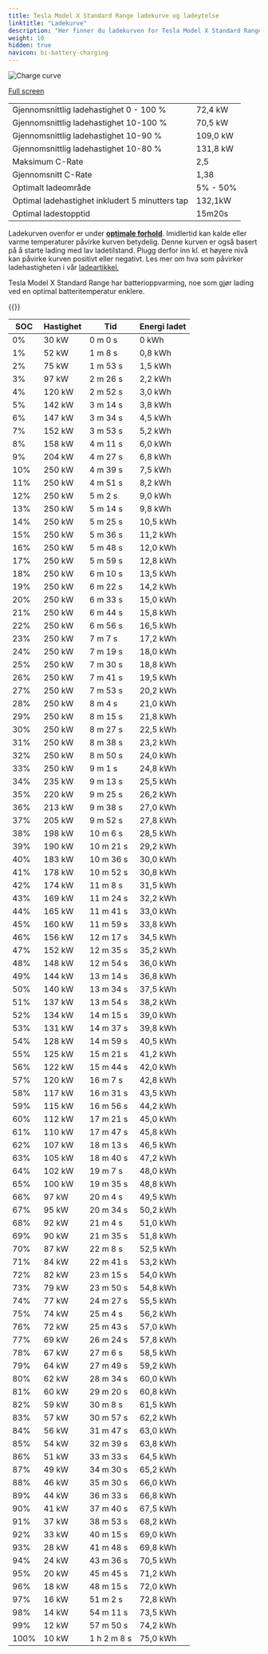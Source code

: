 ```yaml
---
title: Tesla Model X Standard Range ladekurve og ladeytelse
linktitle: "Ladekurve"
description: "Her finner du ladekurven for Tesla Model X Standard Range. "
weight: 10
hidden: true
navicon: bi-battery-charging
---
```

<!-- markdownlint-disable MD033 -->
<img src="../chargingcurve.svg" alt="Charge curve" class="img-fluid">

[Full screen](../chargingcurve.svg)


<table class="table table-striped">
<tbody>
<tr>
<td>Gjennomsnittlig ladehastighet 0 - 100 %</td><td>72,4 kW</td>
</tr>
<tr>
<td>Gjennomsnittlig ladehastighet 10-100 %</td><td>70,5 kW</td>
</tr>
<tr>
<td>Gjennomsnittlig ladehastighet 10-90 %</td><td>109,0 kW</td>
</tr>
<tr>
<td>Gjennomsnittlig ladehastighet 10-80 %</td><td>131,8 kW</td>
</tr>
<tr>
<td>Maksimum C-Rate</td><td>2,5</td>
</tr>
<tr>
<td>Gjennomsnitt C-Rate</td><td>1,38</td>
</tr>
<tr>
<td>Optimalt ladeområde</td><td>5% - 50%</td>
</tr>
<tr>
<td>Optimal ladehastighet inkludert 5 minutters tap</td><td>132,1kW</td>
</tr>
<tr>
<td>Optimal ladestopptid</td><td>15m20s</td>
</tr>
</tbody>
</table>


Ladekurven ovenfor er under **[optimale forhold](../../../../../technology/battery/charging/#temperatur)**. Imidlertid kan kalde eller varme temperaturer påvirke kurven betydelig. Denne kurven er også basert på å starte lading med lav ladetilstand. Plugg derfor inn kl. et høyere nivå kan påvirke kurven positivt eller negativt. Les mer om hva som påvirker ladehastigheten i vår [ladeartikkel.](../../../../../technology/battery/charging/) 


Tesla Model X Standard Range har batterioppvarming, noe som gjør lading ved en optimal batteritemperatur enklere. 


{{<evkxdisplayaddarticle />}}
<table class="table table-striped">
<thead>
<tr><th>SOC</th><th>Hastighet</th><th>Tid</th><th>Energi ladet</th></tr>
</thead>
<tbody>
<tr>
<td>0%</td><td>30 kW</td><td> 0 m 0 s </td><td>0 kWh </td>
</tr>
<tr>
<td>1%</td><td>52 kW</td><td> 1 m 8 s </td><td>0,8 kWh </td>
</tr>
<tr>
<td>2%</td><td>75 kW</td><td> 1 m 53 s </td><td>1,5 kWh </td>
</tr>
<tr>
<td>3%</td><td>97 kW</td><td> 2 m 26 s </td><td>2,2 kWh </td>
</tr>
<tr>
<td>4%</td><td>120 kW</td><td> 2 m 52 s </td><td>3,0 kWh </td>
</tr>
<tr>
<td>5%</td><td>142 kW</td><td> 3 m 14 s </td><td>3,8 kWh </td>
</tr>
<tr>
<td>6%</td><td>147 kW</td><td> 3 m 34 s </td><td>4,5 kWh </td>
</tr>
<tr>
<td>7%</td><td>152 kW</td><td> 3 m 53 s </td><td>5,2 kWh </td>
</tr>
<tr>
<td>8%</td><td>158 kW</td><td> 4 m 11 s </td><td>6,0 kWh </td>
</tr>
<tr>
<td>9%</td><td>204 kW</td><td> 4 m 27 s </td><td>6,8 kWh </td>
</tr>
<tr>
<td>10%</td><td>250 kW</td><td> 4 m 39 s </td><td>7,5 kWh </td>
</tr>
<tr>
<td>11%</td><td>250 kW</td><td> 4 m 51 s </td><td>8,2 kWh </td>
</tr>
<tr>
<td>12%</td><td>250 kW</td><td> 5 m 2 s </td><td>9,0 kWh </td>
</tr>
<tr>
<td>13%</td><td>250 kW</td><td> 5 m 14 s </td><td>9,8 kWh </td>
</tr>
<tr>
<td>14%</td><td>250 kW</td><td> 5 m 25 s </td><td>10,5 kWh </td>
</tr>
<tr>
<td>15%</td><td>250 kW</td><td> 5 m 36 s </td><td>11,2 kWh </td>
</tr>
<tr>
<td>16%</td><td>250 kW</td><td> 5 m 48 s </td><td>12,0 kWh </td>
</tr>
<tr>
<td>17%</td><td>250 kW</td><td> 5 m 59 s </td><td>12,8 kWh </td>
</tr>
<tr>
<td>18%</td><td>250 kW</td><td> 6 m 10 s </td><td>13,5 kWh </td>
</tr>
<tr>
<td>19%</td><td>250 kW</td><td> 6 m 22 s </td><td>14,2 kWh </td>
</tr>
<tr>
<td>20%</td><td>250 kW</td><td> 6 m 33 s </td><td>15,0 kWh </td>
</tr>
<tr>
<td>21%</td><td>250 kW</td><td> 6 m 44 s </td><td>15,8 kWh </td>
</tr>
<tr>
<td>22%</td><td>250 kW</td><td> 6 m 56 s </td><td>16,5 kWh </td>
</tr>
<tr>
<td>23%</td><td>250 kW</td><td> 7 m 7 s </td><td>17,2 kWh </td>
</tr>
<tr>
<td>24%</td><td>250 kW</td><td> 7 m 19 s </td><td>18,0 kWh </td>
</tr>
<tr>
<td>25%</td><td>250 kW</td><td> 7 m 30 s </td><td>18,8 kWh </td>
</tr>
<tr>
<td>26%</td><td>250 kW</td><td> 7 m 41 s </td><td>19,5 kWh </td>
</tr>
<tr>
<td>27%</td><td>250 kW</td><td> 7 m 53 s </td><td>20,2 kWh </td>
</tr>
<tr>
<td>28%</td><td>250 kW</td><td> 8 m 4 s </td><td>21,0 kWh </td>
</tr>
<tr>
<td>29%</td><td>250 kW</td><td> 8 m 15 s </td><td>21,8 kWh </td>
</tr>
<tr>
<td>30%</td><td>250 kW</td><td> 8 m 27 s </td><td>22,5 kWh </td>
</tr>
<tr>
<td>31%</td><td>250 kW</td><td> 8 m 38 s </td><td>23,2 kWh </td>
</tr>
<tr>
<td>32%</td><td>250 kW</td><td> 8 m 50 s </td><td>24,0 kWh </td>
</tr>
<tr>
<td>33%</td><td>250 kW</td><td> 9 m 1 s </td><td>24,8 kWh </td>
</tr>
<tr>
<td>34%</td><td>235 kW</td><td> 9 m 13 s </td><td>25,5 kWh </td>
</tr>
<tr>
<td>35%</td><td>220 kW</td><td> 9 m 25 s </td><td>26,2 kWh </td>
</tr>
<tr>
<td>36%</td><td>213 kW</td><td> 9 m 38 s </td><td>27,0 kWh </td>
</tr>
<tr>
<td>37%</td><td>205 kW</td><td> 9 m 52 s </td><td>27,8 kWh </td>
</tr>
<tr>
<td>38%</td><td>198 kW</td><td> 10 m 6 s </td><td>28,5 kWh </td>
</tr>
<tr>
<td>39%</td><td>190 kW</td><td> 10 m 21 s </td><td>29,2 kWh </td>
</tr>
<tr>
<td>40%</td><td>183 kW</td><td> 10 m 36 s </td><td>30,0 kWh </td>
</tr>
<tr>
<td>41%</td><td>178 kW</td><td> 10 m 52 s </td><td>30,8 kWh </td>
</tr>
<tr>
<td>42%</td><td>174 kW</td><td> 11 m 8 s </td><td>31,5 kWh </td>
</tr>
<tr>
<td>43%</td><td>169 kW</td><td> 11 m 24 s </td><td>32,2 kWh </td>
</tr>
<tr>
<td>44%</td><td>165 kW</td><td> 11 m 41 s </td><td>33,0 kWh </td>
</tr>
<tr>
<td>45%</td><td>160 kW</td><td> 11 m 59 s </td><td>33,8 kWh </td>
</tr>
<tr>
<td>46%</td><td>156 kW</td><td> 12 m 17 s </td><td>34,5 kWh </td>
</tr>
<tr>
<td>47%</td><td>152 kW</td><td> 12 m 35 s </td><td>35,2 kWh </td>
</tr>
<tr>
<td>48%</td><td>148 kW</td><td> 12 m 54 s </td><td>36,0 kWh </td>
</tr>
<tr>
<td>49%</td><td>144 kW</td><td> 13 m 14 s </td><td>36,8 kWh </td>
</tr>
<tr>
<td>50%</td><td>140 kW</td><td> 13 m 34 s </td><td>37,5 kWh </td>
</tr>
<tr>
<td>51%</td><td>137 kW</td><td> 13 m 54 s </td><td>38,2 kWh </td>
</tr>
<tr>
<td>52%</td><td>134 kW</td><td> 14 m 15 s </td><td>39,0 kWh </td>
</tr>
<tr>
<td>53%</td><td>131 kW</td><td> 14 m 37 s </td><td>39,8 kWh </td>
</tr>
<tr>
<td>54%</td><td>128 kW</td><td> 14 m 59 s </td><td>40,5 kWh </td>
</tr>
<tr>
<td>55%</td><td>125 kW</td><td> 15 m 21 s </td><td>41,2 kWh </td>
</tr>
<tr>
<td>56%</td><td>122 kW</td><td> 15 m 44 s </td><td>42,0 kWh </td>
</tr>
<tr>
<td>57%</td><td>120 kW</td><td> 16 m 7 s </td><td>42,8 kWh </td>
</tr>
<tr>
<td>58%</td><td>117 kW</td><td> 16 m 31 s </td><td>43,5 kWh </td>
</tr>
<tr>
<td>59%</td><td>115 kW</td><td> 16 m 56 s </td><td>44,2 kWh </td>
</tr>
<tr>
<td>60%</td><td>112 kW</td><td> 17 m 21 s </td><td>45,0 kWh </td>
</tr>
<tr>
<td>61%</td><td>110 kW</td><td> 17 m 47 s </td><td>45,8 kWh </td>
</tr>
<tr>
<td>62%</td><td>107 kW</td><td> 18 m 13 s </td><td>46,5 kWh </td>
</tr>
<tr>
<td>63%</td><td>105 kW</td><td> 18 m 40 s </td><td>47,2 kWh </td>
</tr>
<tr>
<td>64%</td><td>102 kW</td><td> 19 m 7 s </td><td>48,0 kWh </td>
</tr>
<tr>
<td>65%</td><td>100 kW</td><td> 19 m 35 s </td><td>48,8 kWh </td>
</tr>
<tr>
<td>66%</td><td>97 kW</td><td> 20 m 4 s </td><td>49,5 kWh </td>
</tr>
<tr>
<td>67%</td><td>95 kW</td><td> 20 m 34 s </td><td>50,2 kWh </td>
</tr>
<tr>
<td>68%</td><td>92 kW</td><td> 21 m 4 s </td><td>51,0 kWh </td>
</tr>
<tr>
<td>69%</td><td>90 kW</td><td> 21 m 35 s </td><td>51,8 kWh </td>
</tr>
<tr>
<td>70%</td><td>87 kW</td><td> 22 m 8 s </td><td>52,5 kWh </td>
</tr>
<tr>
<td>71%</td><td>84 kW</td><td> 22 m 41 s </td><td>53,2 kWh </td>
</tr>
<tr>
<td>72%</td><td>82 kW</td><td> 23 m 15 s </td><td>54,0 kWh </td>
</tr>
<tr>
<td>73%</td><td>79 kW</td><td> 23 m 50 s </td><td>54,8 kWh </td>
</tr>
<tr>
<td>74%</td><td>77 kW</td><td> 24 m 27 s </td><td>55,5 kWh </td>
</tr>
<tr>
<td>75%</td><td>74 kW</td><td> 25 m 4 s </td><td>56,2 kWh </td>
</tr>
<tr>
<td>76%</td><td>72 kW</td><td> 25 m 43 s </td><td>57,0 kWh </td>
</tr>
<tr>
<td>77%</td><td>69 kW</td><td> 26 m 24 s </td><td>57,8 kWh </td>
</tr>
<tr>
<td>78%</td><td>67 kW</td><td> 27 m 6 s </td><td>58,5 kWh </td>
</tr>
<tr>
<td>79%</td><td>64 kW</td><td> 27 m 49 s </td><td>59,2 kWh </td>
</tr>
<tr>
<td>80%</td><td>62 kW</td><td> 28 m 34 s </td><td>60,0 kWh </td>
</tr>
<tr>
<td>81%</td><td>60 kW</td><td> 29 m 20 s </td><td>60,8 kWh </td>
</tr>
<tr>
<td>82%</td><td>59 kW</td><td> 30 m 8 s </td><td>61,5 kWh </td>
</tr>
<tr>
<td>83%</td><td>57 kW</td><td> 30 m 57 s </td><td>62,2 kWh </td>
</tr>
<tr>
<td>84%</td><td>56 kW</td><td> 31 m 47 s </td><td>63,0 kWh </td>
</tr>
<tr>
<td>85%</td><td>54 kW</td><td> 32 m 39 s </td><td>63,8 kWh </td>
</tr>
<tr>
<td>86%</td><td>51 kW</td><td> 33 m 33 s </td><td>64,5 kWh </td>
</tr>
<tr>
<td>87%</td><td>49 kW</td><td> 34 m 30 s </td><td>65,2 kWh </td>
</tr>
<tr>
<td>88%</td><td>46 kW</td><td> 35 m 30 s </td><td>66,0 kWh </td>
</tr>
<tr>
<td>89%</td><td>44 kW</td><td> 36 m 33 s </td><td>66,8 kWh </td>
</tr>
<tr>
<td>90%</td><td>41 kW</td><td> 37 m 40 s </td><td>67,5 kWh </td>
</tr>
<tr>
<td>91%</td><td>37 kW</td><td> 38 m 53 s </td><td>68,2 kWh </td>
</tr>
<tr>
<td>92%</td><td>33 kW</td><td> 40 m 15 s </td><td>69,0 kWh </td>
</tr>
<tr>
<td>93%</td><td>28 kW</td><td> 41 m 48 s </td><td>69,8 kWh </td>
</tr>
<tr>
<td>94%</td><td>24 kW</td><td> 43 m 36 s </td><td>70,5 kWh </td>
</tr>
<tr>
<td>95%</td><td>20 kW</td><td> 45 m 45 s </td><td>71,2 kWh </td>
</tr>
<tr>
<td>96%</td><td>18 kW</td><td> 48 m 15 s </td><td>72,0 kWh </td>
</tr>
<tr>
<td>97%</td><td>16 kW</td><td> 51 m 2 s </td><td>72,8 kWh </td>
</tr>
<tr>
<td>98%</td><td>14 kW</td><td> 54 m 11 s </td><td>73,5 kWh </td>
</tr>
<tr>
<td>99%</td><td>12 kW</td><td> 57 m 50 s </td><td>74,2 kWh </td>
</tr>
<tr>
<td>100%</td><td>10 kW</td><td>1 h 2 m 8 s </td><td>75,0 kWh </td>
</tr>
</tbody>
</table>

